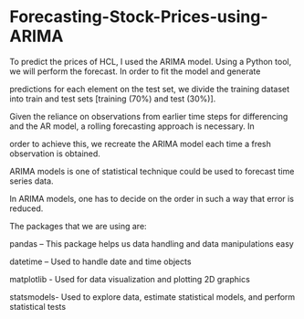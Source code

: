 # Forecasting-Stock-Prices-using-ARIMA

To predict the prices of HCL, I used the ARIMA model. Using a Python tool, we will perform the forecast. In order to fit the model and generate 

predictions for each element on the test set, we divide the training dataset into train and test sets [training (70%) and test (30%)].

Given the reliance on observations from earlier time steps for differencing and the AR model, a rolling forecasting approach is necessary. In 

order to achieve this, we recreate the ARIMA model each time a fresh observation is obtained.

ARIMA models is one of statistical technique could be used to forecast time series data.

In ARIMA models, one has to decide on the order in such a way that error is reduced.





The packages that we are using are:

pandas – This package helps us data handling and data manipulations easy

datetime – Used to handle date and time objects

matplotlib - Used for data visualization and plotting 2D graphics

statsmodels- Used to explore data, estimate statistical models, and perform statistical tests
